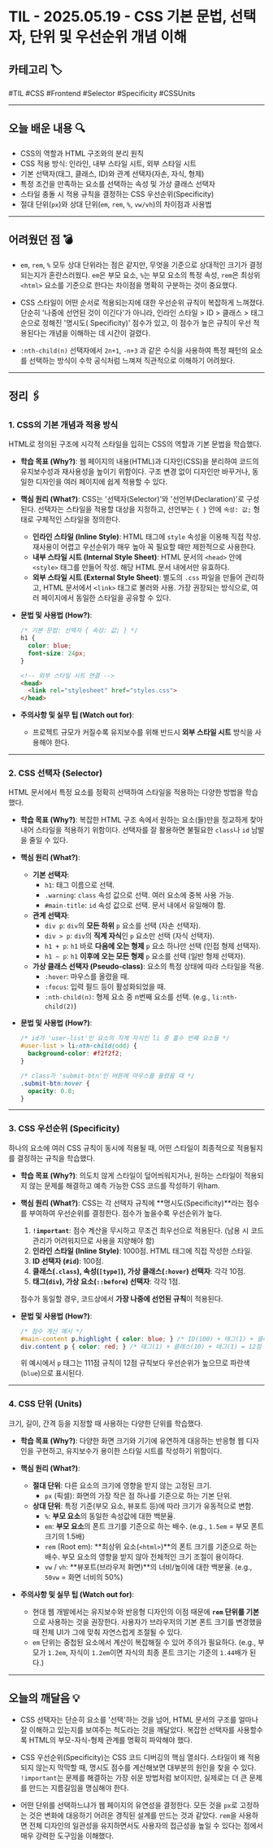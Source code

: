 # TIL - 2025.05.19 - CSS 기본 문법, 선택자, 단위 및 우선순위 개념 이해

## 카테고리 🏷️

#TIL #CSS #Frontend #Selector #Specificity #CSSUnits

---

## 오늘 배운 내용 🔍

- CSS의 역할과 HTML 구조와의 분리 원칙
- CSS 적용 방식: 인라인, 내부 스타일 시트, 외부 스타일 시트
- 기본 선택자(태그, 클래스, ID)와 관계 선택자(자손, 자식, 형제)
- 특정 조건을 만족하는 요소를 선택하는 속성 및 가상 클래스 선택자
- 스타일 충돌 시 적용 규칙을 결정하는 CSS 우선순위(Specificity)
- 절대 단위(`px`)와 상대 단위(`em`, `rem`, `%`, `vw/vh`)의 차이점과 사용법

---

## 어려웠던 점 💣

* `em`, `rem`, `%` 모두 상대 단위라는 점은 같지만, 무엇을 기준으로 상대적인 크기가 결정되는지가 혼란스러웠다. `em`은 부모 요소, `%`는 부모 요소의 특정 속성, `rem`은 최상위
  `<html>` 요소를 기준으로 한다는 차이점을 명확히 구분하는 것이 중요했다.

* CSS 스타일이 어떤 순서로 적용되는지에 대한 우선순위 규칙이 복잡하게 느껴졌다. 단순히 '나중에 선언된 것이 이긴다'가 아니라, 인라인 스타일 > ID > 클래스 > 태그 순으로 정해진 '명시도(
  Specificity)' 점수가 있고, 이 점수가 높은 규칙이 우선 적용된다는 개념을 이해하는 데 시간이 걸렸다.

* `:nth-child(n)` 선택자에서 `2n+1`, `-n+3` 과 같은 수식을 사용하여 특정 패턴의 요소를 선택하는 방식이 수학 공식처럼 느껴져 직관적으로 이해하기 어려웠다.

---

## 정리 🖇️

### 1. CSS의 기본 개념과 적용 방식

HTML로 정의된 구조에 시각적 스타일을 입히는 CSS의 역할과 기본 문법을 학습했다.

* **학습 목표 (Why?)**:
  웹 페이지의 내용(HTML)과 디자인(CSS)을 분리하여 코드의 유지보수성과 재사용성을 높이기 위함이다. 구조 변경 없이 디자인만 바꾸거나, 동일한 디자인을 여러 페이지에 쉽게 적용할 수 있다.

* **핵심 원리 (What?)**:
  CSS는 '선택자(Selector)'와 '선언부(Declaration)'로 구성된다. 선택자는 스타일을 적용할 대상을 지정하고, 선언부는 `{ }` 안에 `속성: 값;` 형태로 구체적인 스타일을 정의한다.
    * **인라인 스타일 (Inline Style)**: HTML 태그에 `style` 속성을 이용해 직접 작성. 재사용이 어렵고 우선순위가 매우 높아 꼭 필요할 때만 제한적으로 사용한다.
    * **내부 스타일 시트 (Internal Style Sheet)**: HTML 문서의 `<head>` 안에 `<style>` 태그를 만들어 작성. 해당 HTML 문서 내에서만 유효하다.
    * **외부 스타일 시트 (External Style Sheet)**: 별도의 `.css` 파일을 만들어 관리하고, HTML 문서에서 `<link>` 태그로 불러와 사용. 가장 권장되는 방식으로, 여러
      페이지에서 동일한 스타일을 공유할 수 있다.

* **문법 및 사용법 (How?)**:
  ```css
  /* 기본 문법: 선택자 { 속성: 값; } */
  h1 {
    color: blue;
    font-size: 24px;
  }
  ```
  ```html
  <!-- 외부 스타일 시트 연결 -->
  <head>
    <link rel="stylesheet" href="styles.css">
  </head>
  ```

* **주의사항 및 실무 팁 (Watch out for)**:
    * 프로젝트 규모가 커질수록 유지보수를 위해 반드시 **외부 스타일 시트** 방식을 사용해야 한다.

---

### 2. CSS 선택자 (Selector)

HTML 문서에서 특정 요소를 정확히 선택하여 스타일을 적용하는 다양한 방법을 학습했다.

* **학습 목표 (Why?)**:
  복잡한 HTML 구조 속에서 원하는 요소(들)만을 정교하게 찾아내어 스타일을 적용하기 위함이다. 선택자를 잘 활용하면 불필요한 `class`나 `id` 남발을 줄일 수 있다.

* **핵심 원리 (What?)**:
    * **기본 선택자**:
        * `h1`: 태그 이름으로 선택.
        * `.warning`: `class` 속성 값으로 선택. 여러 요소에 중복 사용 가능.
        * `#main-title`: `id` 속성 값으로 선택. 문서 내에서 유일해야 함.
    * **관계 선택자**:
        * `div p`: `div`의 **모든 하위** `p` 요소를 선택 (자손 선택자).
        * `div > p`: `div`의 **직계 자식**인 `p` 요소만 선택 (자식 선택자).
        * `h1 + p`: `h1` 바로 **다음에 오는 형제** `p` 요소 하나만 선택 (인접 형제 선택자).
        * `h1 ~ p`: `h1` **이후에 오는 모든 형제** `p` 요소를 선택 (일반 형제 선택자).
    * **가상 클래스 선택자 (Pseudo-class)**: 요소의 특정 상태에 따라 스타일을 적용.
        * `:hover`: 마우스를 올렸을 때.
        * `:focus`: 입력 필드 등이 활성화되었을 때.
        * `:nth-child(n)`: 형제 요소 중 n번째 요소를 선택. (e.g., `li:nth-child(2)`)

* **문법 및 사용법 (How?)**:
  ```css
  /* id가 'user-list'인 요소의 직계 자식인 li 중 홀수 번째 요소들 */
  #user-list > li:nth-child(odd) {
    background-color: #f2f2f2;
  }

  /* class가 'submit-btn'인 버튼에 마우스를 올렸을 때 */
  .submit-btn:hover {
    opacity: 0.8;
  }
  ```

---

### 3. CSS 우선순위 (Specificity)

하나의 요소에 여러 CSS 규칙이 동시에 적용될 때, 어떤 스타일이 최종적으로 적용될지를 결정하는 규칙을 학습했다.

* **학습 목표 (Why?)**:
  의도치 않게 스타일이 덮어씌워지거나, 원하는 스타일이 적용되지 않는 문제를 해결하고 예측 가능한 CSS 코드를 작성하기 위ham.

* **핵심 원리 (What?)**:
  CSS는 각 선택자 규칙에 **명시도(Specificity)**라는 점수를 부여하여 우선순위를 결정한다. 점수가 높을수록 우선순위가 높다.
    1. **`!important`**: 점수 계산을 무시하고 무조건 최우선으로 적용된다. (남용 시 코드 관리가 어려워지므로 사용을 지양해야 함)
    2. **인라인 스타일 (Inline Style)**: 1000점. HTML 태그에 직접 작성한 스타일.
    3. **ID 선택자 (`#id`)**: 100점.
    4. **클래스(`.class`), 속성(`[type]`), 가상 클래스(`:hover`) 선택자**: 각각 10점.
    5. **태그(`div`), 가상 요소(`::before`) 선택자**: 각각 1점.

  점수가 동일할 경우, 코드상에서 **가장 나중에 선언된 규칙**이 적용된다.

* **문법 및 사용법 (How?)**:
  ```css
  /* 점수 계산 예시 */
  #main-content p.highlight { color: blue; } /* ID(100) + 태그(1) + 클래스(10) = 111점 */
  div.content p { color: red; } /* 태그(1) + 클래스(10) + 태그(1) = 12점 */
  ```
  위 예시에서 `p` 태그는 111점 규칙이 12점 규칙보다 우선순위가 높으므로 파란색(`blue`)으로 표시된다.

---

### 4. CSS 단위 (Units)

크기, 길이, 간격 등을 지정할 때 사용하는 다양한 단위를 학습했다.

* **학습 목표 (Why?)**:
  다양한 화면 크기와 기기에 유연하게 대응하는 반응형 웹 디자인을 구현하고, 유지보수가 용이한 스타일 시트를 작성하기 위함이다.

* **핵심 원리 (What?)**:
    * **절대 단위**: 다른 요소의 크기에 영향을 받지 않는 고정된 크기.
        * `px` (픽셀): 화면의 가장 작은 점 하나를 기준으로 하는 기본 단위.
    * **상대 단위**: 특정 기준(부모 요소, 뷰포트 등)에 따라 크기가 유동적으로 변함.
        * `%`: **부모 요소**의 동일한 속성값에 대한 백분율.
        * `em`: **부모 요소**의 폰트 크기를 기준으로 하는 배수. (e.g., `1.5em` = 부모 폰트 크기의 1.5배)
        * `rem` (Root em): **최상위 요소(`<html>`)**의 폰트 크기를 기준으로 하는 배수. 부모 요소의 영향을 받지 않아 전체적인 크기 조절이 용이하다.
        * `vw` / `vh`: **뷰포트(브라우저 화면)**의 너비/높이에 대한 백분율. (e.g., `50vw` = 화면 너비의 50%)

* **주의사항 및 실무 팁 (Watch out for)**:
    * 현대 웹 개발에서는 유지보수와 반응형 디자인의 이점 때문에 **`rem` 단위를 기본**으로 사용하는 것을 권장한다. 사용자가 브라우저의 기본 폰트 크기를 변경했을 때 전체 UI가 그에 맞춰 자연스럽게
      조절될 수 있다.
    * `em` 단위는 중첩된 요소에서 계산이 복잡해질 수 있어 주의가 필요하다. (e.g., 부모가 `1.2em`, 자식이 `1.2em`이면 자식의 최종 폰트 크기는 기준의 `1.44`배가 된다.)

---

## 오늘의 깨달음 💡

* CSS 선택자는 단순히 요소를 '선택'하는 것을 넘어, HTML 문서의 구조를 얼마나 잘 이해하고 있는지를 보여주는 척도라는 것을 깨달았다. 복잡한 선택자를 사용할수록 HTML의 부모-자식-형제 관계를 명확히
  파악해야 했다.

* CSS 우선순위(Specificity)는 CSS 코드 디버깅의 핵심 열쇠다. 스타일이 왜 적용되지 않는지 막막할 때, 명시도 점수를 계산해보면 대부분의 원인을 찾을 수 있다. `!important`는 문제를
  해결하는 가장 쉬운 방법처럼 보이지만, 실제로는 더 큰 문제를 만드는 지름길임을 명심해야 한다.

* 어떤 단위를 선택하느냐가 웹 페이지의 유연성을 결정한다. 모든 것을 `px`로 고정하는 것은 변화에 대응하기 어려운 경직된 설계를 만드는 것과 같았다. `rem`을 사용하면 전체 디자인의 일관성을 유지하면서도
  사용자의 접근성을 높일 수 있다는 점에서 매우 강력한 도구임을 이해했다.